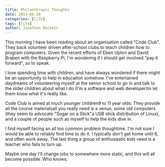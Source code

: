 ```yaml
---
title: Philanthropic Thoughts
date: 2013-06-20
categories: [life]
tags: [life]
author: Jonathan Beckett
---
```


This morning I have been reading about an organisation called "Code Club". They back volunteer driven after-school clubs to teach children how to program computers. Given the recent efforts of Eben Upton and David Braben with the Raspberry Pi, I'm wondering if I should get involved "pay it forward", so to speak.

I love spending time with children, and have always wondered if there might be an opportunity to help in education somehow. I've entertained daydreams of volunteering myself at the senior school to go in and talk to the older children about what I do (I'm a software and web developer)to let them know what it's really like.

Code Club is aimed at much younger children9 to 11 year olds. They provide all the course materialsall you really need is a venue, some old computers (they seem to advocate "Sugar on a Stick"a USB stick distribution of Linux), and a couple of people such as myself to help the kids dive in.

I find myself facing an all too common problem thoughtime. I'm not sure I would be able to reliably find time to do it. I typically don't get home until 6, and often work away. The last thing a group of enthusiastic kids need is a teacher who fails to turn up.

Maybe one day I'll change jobs to somewhere more static, and this will all become possible. Who knows.